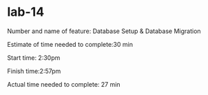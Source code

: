# lab-14

Number and name of feature: Database Setup & Database Migration

Estimate of time needed to complete:30 min

Start time: 2:30pm

Finish time:2:57pm

Actual time needed to complete: 27 min
